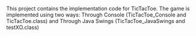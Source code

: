 This project contains the implementation code for TicTacToe.
The game is implemented using two ways: 
Through Console (TicTacToe_Console and TicTacToe.class)
and Through Java Swings (TicTacToe_JavaSwings and testXO.class) 

